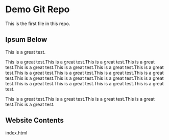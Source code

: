 # Demo Git Repo

This is the first file in this repo.



## Ipsum Below

This is a great test.


This is a great test.This is a great test.This is a great test.This is a great test.This is a great test.This is a great test.This is a great test.This is a great test.This is a great test.This is a great test.This is a great test.This is a great test.This is a great test.This is a great test.This is a great test.This is a great test.This is a great test.This is a great test.This is a great test.This is a great test.

This is a great test.This is a great test.This is a great test.This is a great test.This is a great test.

## Website Contents
index.html